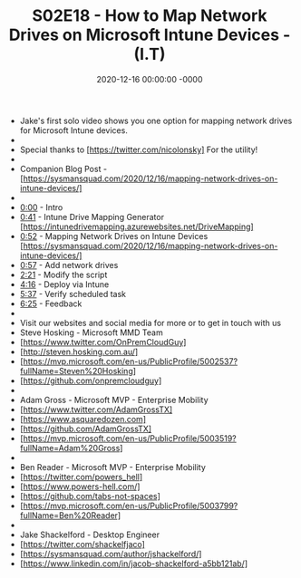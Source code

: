 ﻿---
layout: post
title: "S02E18 - How to Map Network Drives on Microsoft Intune Devices - (I.T)"
date: 2020-12-16 00:00:00 -0000
categories:
---

 * Jake's first solo video shows you one option for mapping network drives for Microsoft Intune devices.
 * 
 * Special thanks to [https://twitter.com/nicolonsky] For the utility! 
 * 
 * Companion Blog Post - [https://sysmansquad.com/2020/12/16/mapping-network-drives-on-intune-devices/]
 * 
 * [0:00](https://www.youtube.com/watch?v=hHtXFeuHkC4&t=0s) - Intro
 * [0:41](https://www.youtube.com/watch?v=hHtXFeuHkC4&t=41s) - Intune Drive Mapping Generator
           [https://intunedrivemapping.azurewebsites.net/DriveMapping]
 * [0:52](https://www.youtube.com/watch?v=hHtXFeuHkC4&t=52s) - Mapping Network Drives on Intune Devices
           [https://sysmansquad.com/2020/12/16/mapping-network-drives-on-intune-devices/]
 * [0:57](https://www.youtube.com/watch?v=hHtXFeuHkC4&t=57s) - Add network drives
 * [2:21](https://www.youtube.com/watch?v=hHtXFeuHkC4&t=141s) - Modify the script
 * [4:16](https://www.youtube.com/watch?v=hHtXFeuHkC4&t=256s) - Deploy via Intune
 * [5:37](https://www.youtube.com/watch?v=hHtXFeuHkC4&t=337s) - Verify scheduled task
 * [6:25](https://www.youtube.com/watch?v=hHtXFeuHkC4&t=385s) - Feedback
 * 
 * Visit our websites and social media for more or to get in touch with us
 * Steve Hosking - Microsoft MMD Team
 * [https://www.twitter.com/OnPremCloudGuy]
 * [http://steven.hosking.com.au/]
 * [https://mvp.microsoft.com/en-us/PublicProfile/5002537?fullName=Steven%20Hosking]
 * [https://github.com/onpremcloudguy]
 * 
 * Adam Gross - Microsoft MVP - Enterprise Mobility
 * [https://www.twitter.com/AdamGrossTX]
 * [https://www.asquaredozen.com]
 * [https://github.com/AdamGrossTX]
 * [https://mvp.microsoft.com/en-us/PublicProfile/5003519?fullName=Adam%20Gross]
 * 
 * Ben Reader - Microsoft MVP - Enterprise Mobility
 * [https://twitter.com/powers_hell]
 * [https://www.powers-hell.com/]
 * [https://github.com/tabs-not-spaces]
 * [https://mvp.microsoft.com/en-us/PublicProfile/5003799?fullName=Ben%20Reader]
 * 
 * Jake Shackelford - Desktop Engineer
 * [https://twitter.com/shackelfjaco]
 * [https://sysmansquad.com/author/jshackelford/]
 * [https://www.linkedin.com/in/jacob-shackelford-a5bb121ab/]
